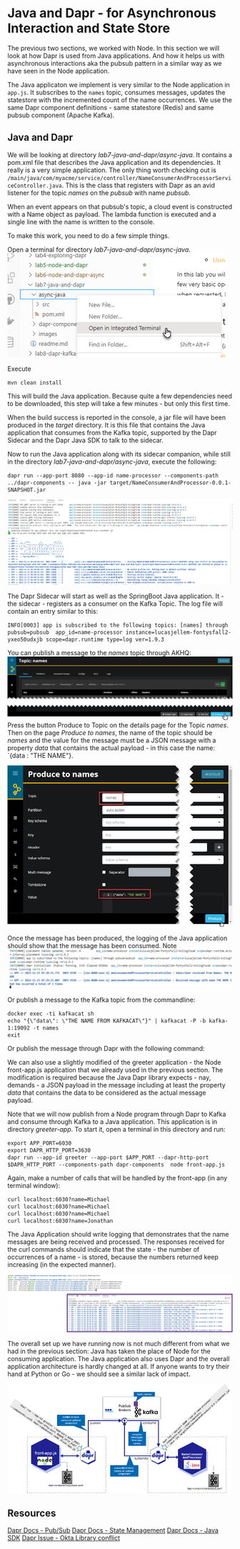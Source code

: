 # Java and Dapr - for Asynchronous Interaction and State Store 

The previous two sections, we worked with Node. In this section we will look at how Dapr is used from Java applications. And how it helps us with asynchronous interactions aka the pubsub pattern in a similar way as we have seen in the Node application. 

The Java applicaton we implement is very similar to the Node application in `app.js`. It subscribes to the `names` topic, consumes messages, updates the statestore with the incremented count of the name occurrences. We use the same Dapr component definitions - same statestore (Redis) and same pubsub component (Apache Kafka). 

## Java and Dapr

We will be looking at directory *lab7-java-and-dapr/async-java*. It contains a pom.xml file that describes the Java application and its dependencies. It really is a very simple application. The only thing worth checking out is `/main/java/com/myacme/service/controller/NameConsumerAndProcessorServiceController.java`. This is the class that registers with Dapr as an avid listener for the topic *names* on the *pubsub* with name *pubsub*.

When an event appears on that pubsub's topic, a cloud event is constructed with a Name object as payload. The lambda function is executed and a single line with the name is written to the console.

To make this work, you need to do a few simple things.

Open a terminal for directory *lab7-java-and-dapr/async-java*.
![](images/open-terminal-for-directory.png)  

Execute 

```
mvn clean install
```

This will build the Java application. Because quite a few dependencies need to be downloaded, this step will take a few minutes - but only this first time.

When the build success is reported in the console, a jar file will have been produced in the *target*  directory. It is this file that contains the Java application that consumes from the Kafka topic, supported by the Dapr Sidecar and the Dapr Java SDK to talk to the sidecar.

Now to run the Java application along with its sidecar companion, while still in the directory *lab7-java-and-dapr/async-java*, execute the following:

```
dapr run --app-port 8080 --app-id name-processor --components-path ../dapr-components -- java -jar target/NameConsumerAndProcessor-0.0.1-SNAPSHOT.jar
```

![](images/.starting-app.png)  

The Dapr Sidecar will start as well as the SpringBoot Java application. It - the sidecar - registers as a consumer on the Kafka Topic. The log file will contain an entry similar to this:

```
INFO[0003] app is subscribed to the following topics: [names] through pubsub=pubsub  app_id=name-processor instance=lucasjellem-fontysfall2-yxeo50udxjb scope=dapr.runtime type=log ver=1.9.3
```

You can publish a message to the *names* topic through AKHQ:
![](images/produce-to-topic1.png)  
Press the button Produce to Topic on the details page for the Topic *names*. Then on the page *Produce to names*, the name of the topic should be *names* and the value for the message must be a JSON message with a property *data* that contains the actual payload - in this case the name: `{data : "THE NAME"}.

![](images/produce-to-topic2.png)  

Once the message has been produced, the logging of the Java application should show that the message has been consumed. Note
![](images/java-consumed-names-message.png)  

Or publish a message to the Kafka topic from the commandline:

```
docker exec -ti kafkacat sh
echo "{\"data\": \"THE NAME FROM KAFKACAT\"}" | kafkacat -P -b kafka-1:19092 -t names
exit
```

Or publish the message through Dapr with the following command:



We can also use a slightly modified of the greeter application - the Node front-app.js application that we already used in the previous section. The modification is required because the Java Dapr library expects - nay, demands - a JSON payload in the message including at least the property *data* that contains the data to be considered as the actual message payload. 

Note that we will now publish from a Node program through Dapr to Kafka and consume through Kafka to a Java application. This application is in directory *greeter-app*. To start it, open a terminal in this directory and run:
```
export APP_PORT=6030
export DAPR_HTTP_PORT=3630
dapr run --app-id greeter --app-port $APP_PORT --dapr-http-port $DAPR_HTTP_PORT --components-path dapr-components  node front-app.js 
``` 

Again, make a number of calls that will be handled by the front-app (in any terminal window):
```
curl localhost:6030?name=Michael
curl localhost:6030?name=Michael
curl localhost:6030?name=Michael
curl localhost:6030?name=Jonathan
```

The Java Application should write logging that demonstrates that the name messages are being received and processed. The responses received for the curl commands should indicate that the state - the number of occurrences of a name - is stored, because the numbers returned keep increasing (in the expected manner).

![](images/curl-commands-and-java-consumer-output.png)  

The overall set up we have running now is not much different from what we had in the previous section: Java has taken the place of Node for the consuming application. The Java application also uses Dapr and the overall application architecture is hardly changed at all. If anyone wants to try their hand at Python or Go - we should see a similar lack of impact.

![](images/java-and-node-dapr-kafka.png)  


## Resources

[Dapr Docs - Pub/Sub](https://docs.dapr.io/developing-applications/building-blocks/pubsub/pubsub-overview/)
[Dapr Docs - State Management](https://docs.dapr.io/developing-applications/building-blocks/state-management/state-management-overview/)
[Dapr Docs - Java SDK](https://docs.dapr.io/developing-applications/sdks/java/)
[Dapr Issue - Okta Library conflict](https://github.com/dapr/java-sdk/issues/515)

